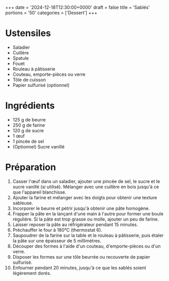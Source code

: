 +++
date = '2024-12-18T12:30:00+0000'
draft = false
title = 'Sablés'
portions = '50'
categories = ['Dessert']
+++

# Ustensiles

- Saladier
- Cuillère
- Spatule
- Fouet
- Rouleau à pâtisserie
- Couteau, emporte-pièces ou verre
- Tôle de cuisson
- Papier sulfurisé (optionnel)

# Ingrédients

- 125 g de beurre
- 250 g de farine
- 120 g de sucre
- 1 œuf
- 1 pincée de sel
- (Optionnel) Sucre vanillé

# Préparation

1. Casser l'œuf dans un saladier, ajouter une pincée de sel, le sucre et le sucre vanillé (si utilisé). Mélanger avec une cuillère en bois jusqu'à ce que l'appareil blanchisse.
2. Ajouter la farine et mélanger avec les doigts pour obtenir une texture sableuse.
3. Incorporer le beurre et pétrir jusqu'à obtenir une pâte homogène.
4. Frapper la pâte en la lançant d'une main à l'autre pour former une boule régulière. Si la pâte est trop grasse ou molle, ajouter un peu de farine.
5. Laisser reposer la pâte au réfrigérateur pendant 15 minutes.
6. Préchauffer le four à 180°C (thermostat 6).
7. Saupoudrer de la farine sur la table et le rouleau à pâtisserie, puis étaler la pâte sur une épaisseur de 5 millimètres.
8. Découper des formes à l'aide d'un couteau, d'emporte-pièces ou d'un verre.
9. Disposer les formes sur une tôle beurrée ou recouverte de papier sulfurisé.
10. Enfourner pendant 20 minutes, jusqu'à ce que les sablés soient légèrement dorés.
